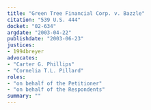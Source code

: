 ```yaml
---
title: "Green Tree Financial Corp. v. Bazzle"
citation: "539 U.S. 444"
docket: "02-634"
argdate: "2003-04-22"
publishdate: "2003-06-23"
justices:
- 1994breyer
advocates:
- "Carter G. Phillips"
- "Cornelia T.L. Pillard"
roles:
- "on behalf of the Petitioner"
- "on behalf of the Respondents"
summary: ""
---
```


